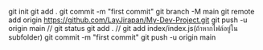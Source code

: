 git init
git add .
git commit -m "first commit"
git branch -M main
git remote add origin https://github.com/LayJirapan/My-Dev-Project.git
git push -u origin main
//
git status
git add .  //  git add index/index.js(ถ้าหากไฟล์อยู่ใน subfolder)
git commit -m "first commit"
git push -u origin main
